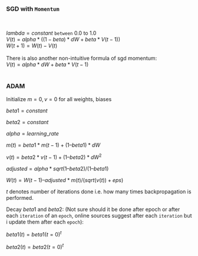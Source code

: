 ### SGD with `Momentum`
<br/>

$lambda=constant$ `between` $0.0$ to $1.0$ 
<br/>
$V(t) = alpha * ((1-beta) * dW + beta*V(t-1))$
<br/>
$W(t+1) = W(t) - V(t)$
<br/><br/>
There is also another non-intuitive formula of sgd momentum:<br/>
$V(t) = alpha * dW + beta*V(t-1)$
<br/><br/>

### ADAM

Initialize $m = 0, v = 0$ for all weights, biases

$beta1 = constant$

$beta2 = constant$

$alpha = learning\_rate$

$m(t) = beta1 * m(t-1) + (1 – beta1) * dW$

$v(t) = beta2 * v(t-1) + (1 – beta2) * dW^2$

$adjusted = alpha * sqrt(1 – beta2) / (1 – beta1)$

$W(t) = W(t-1) – adjusted * m(t) / (sqrt(v(t)) + eps)$

$t$ denotes number of iterations done i.e. how many times backpropagation is performed.

Decay $beta1$ and $beta2$: (Not sure should it be done after epoch or after each `iteration` of an `epoch`, online sources suggest after each `iteration` but i update them after each `epoch`):

$beta1(t) = beta1(t=0)^t$

$beta2(t) = beta2(t=0)^t$
